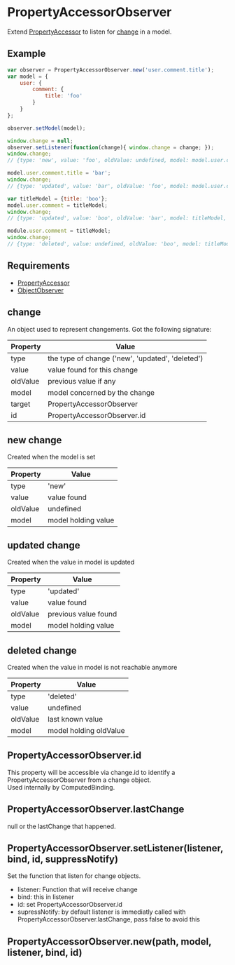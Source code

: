 PropertyAccessorObserver
=============

Extend [PropertyAccessor](../PropertyAccessor) to listen for [change](#change) in a model.

## Example

```javascript
var observer = PropertyAccessorObserver.new('user.comment.title');
var model = {
	user: {
		comment: {
			title: 'foo'
		}
	}
};

observer.setModel(model);

window.change = null;
observer.setListener(function(change){ window.change = change; });
window.change;
// {type: 'new', value: 'foo', oldValue: undefined, model: model.user.comment.title, target: observer}

model.user.comment.title = 'bar';
window.change;
// {type: 'updated', value: 'bar', oldValue: 'foo', model: model.user.comment.title, target: observer}

var titleModel = {title: 'boo'};
model.user.comment = titleModel;
window.change;
// {type: 'updated', value: 'boo', oldValue: 'bar', model: titleModel, target: observer}

module.user.comment = titleModel;
window.change;
// {type: 'deleted', value: undefined, oldValue: 'boo', model: titleModel, target: observer}
```

## Requirements

- [PropertyAccessor](../PropertyAccessor)
- [ObjectObserver](../ObjectObserver)

## change

An object used to represent changements. Got the following signature:

Property		| Value
--------------- | -------------
type  			| the type of change ('new', 'updated', 'deleted')
value 			| value found for this change
oldValue		| previous value if any
model 			| model concerned by the change
target 			| PropertyAccessorObserver
id 				| PropertyAccessorObserver.id

## new change

Created when the model is set

Property		| Value
--------------- | -------------
type  			| 'new'
value 			| value found
oldValue		| undefined
model 			| model holding value

## updated change

Created when the value in model is updated

Property		| Value
--------------- | -------------
type  			| 'updated'
value 			| value found
oldValue		| previous value found
model 			| model holding value

## deleted change

Created when the value in model is not reachable anymore

Property		| Value
--------------- | -------------
type  			| 'deleted'
value 			| undefined
oldValue		| last known value
model 			| model holding oldValue

## PropertyAccessorObserver.id

This property will be accessible via change.id to identify a PropertyAccessorObserver from a change object.  
Used internally by ComputedBinding.

## PropertyAccessorObserver.lastChange

null or the lastChange that happened.

## PropertyAccessorObserver.setListener(listener, bind, id, suppressNotify)

Set the function that listen for change objects.

- listener: Function that will receive change
- bind: this in listener
- id: set PropertyAccessorObserver.id
- supressNotify: by default listener is immediatly called with PropertyAccessorObserver.lastChange, pass false to avoid this

## PropertyAccessorObserver.new(path, model, listener, bind, id)
